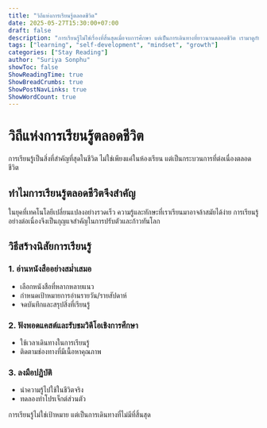 ```yaml
---
title: "วิถีแห่งการเรียนรู้ตลอดชีวิต"
date: 2025-05-27T15:30:00+07:00
draft: false
description: "การเรียนรู้ไม่ใช่เรื่องที่สิ้นสุดเมื่อจบการศึกษา แต่เป็นการเดินทางที่ยาวนานตลอดชีวิต เรามาดูกันว่าจะสร้างนิสัยการเรียนรู้อย่างต่อเนื่องได้อย่างไร"
tags: ["learning", "self-development", "mindset", "growth"]
categories: ["Stay Reading"]
author: "Suriya Sonphu"
showToc: false
ShowReadingTime: true
ShowBreadCrumbs: true
ShowPostNavLinks: true
ShowWordCount: true
---
```


# วิถีแห่งการเรียนรู้ตลอดชีวิต

การเรียนรู้เป็นสิ่งที่สำคัญที่สุดในชีวิต ไม่ใช่เพียงแค่ในห้องเรียน แต่เป็นกระบวนการที่ต่อเนื่องตลอดชีวิต

## ทำไมการเรียนรู้ตลอดชีวิตจึงสำคัญ

ในยุคที่เทคโนโลยีเปลี่ยนแปลงอย่างรวดเร็ว ความรู้และทักษะที่เราเรียนมาอาจล้าสมัยได้ง่าย การเรียนรู้อย่างต่อเนื่องจึงเป็นกุญแจสำคัญในการปรับตัวและก้าวทันโลก

## วิธีสร้างนิสัยการเรียนรู้

### 1. อ่านหนังสืออย่างสม่ำเสมอ
- เลือกหนังสือที่หลากหลายแนว
- กำหนดเป้าหมายการอ่านรายวัน/รายสัปดาห์
- จดบันทึกและสรุปสิ่งที่เรียนรู้

### 2. ฟังพอดแคสต์และรับชมวิดีโอเชิงการศึกษา
- ใช้เวลาเดินทางในการเรียนรู้
- ติดตามช่องทางที่มีเนื้อหาคุณภาพ

### 3. ลงมือปฏิบัติ
- นำความรู้ไปใช้ในชีวิตจริง
- ทดลองทำโปรเจ็กต์ส่วนตัว

การเรียนรู้ไม่ใช่เป้าหมาย แต่เป็นการเดินทางที่ไม่มีที่สิ้นสุด
